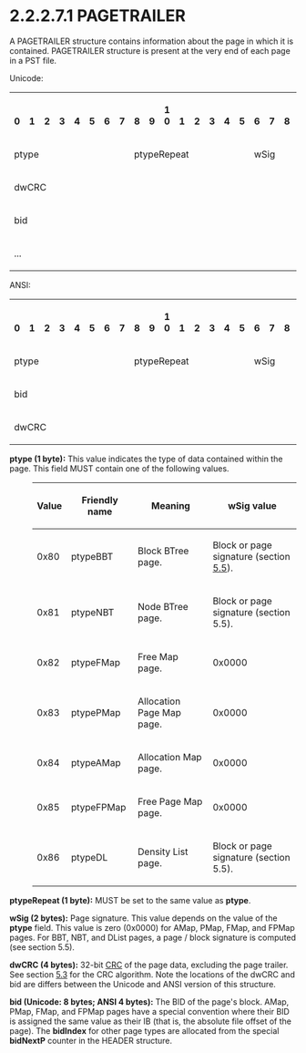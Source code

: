 <html dir="LTR" xmlns:mshelp="http://msdn.microsoft.com/mshelp" xmlns:ddue="http://ddue.schemas.microsoft.com/authoring/2003/5" xmlns:xlink="http://www.w3.org/1999/xlink" xmlns:tool="http://www.microsoft.com/tooltip">
    <head>
        <meta http-equiv="Content-Type" content="text/html; CHARSET=utf-8"></meta>
        <meta name="save" content="history"></meta>
        <title>2.2.2.7.1 PAGETRAILER</title>
        <xml>
            <mshelp:toctitle title="2.2.2.7.1 PAGETRAILER"></mshelp:toctitle>
            <mshelp:rltitle title="[MS-PST]: PAGETRAILER"></mshelp:rltitle>
            <mshelp:keyword index="A" term="f4ccb38a-930a-4db4-98df-a69c195926ba"></mshelp:keyword>
            <mshelp:attr name="DCSext.ContentType" value="open specification"></mshelp:attr>
            <mshelp:attr name="AssetID" value="f4ccb38a-930a-4db4-98df-a69c195926ba"></mshelp:attr>
            <mshelp:attr name="TopicType" value="kbRef"></mshelp:attr>
            <mshelp:attr name="DCSext.Title" value="[MS-PST]: PAGETRAILER" />
        </xml>
    </head>
    <body>
        <div id="header">
            <h1 class="heading">2.2.2.7.1 PAGETRAILER</h1>
        </div>
        <div id="mainSection">
            <div id="mainBody">
                <div id="allHistory" class="saveHistory"></div>
                <div id="sectionSection0" class="section" name="collapseableSection">
                    

<p>A PAGETRAILER structure contains information about the page
in which it is contained. PAGETRAILER structure is present at the very end of each page in a PST file.</p>

<p>Unicode:</p>

<table>
 <tr>
  <th><p><br>0</p></th>
  <th><p><br>1</p></th>
  <th><p><br>2</p></th>
  <th><p><br>3</p></th>
  <th><p><br>4</p></th>
  <th><p><br>5</p></th>
  <th><p><br>6</p></th>
  <th><p><br>7</p></th>
  <th><p><br>8</p></th>
  <th><p><br>9</p></th>
  <th><p>1<br>0</p></th>
  <th><p><br>1</p></th>
  <th><p><br>2</p></th>
  <th><p><br>3</p></th>
  <th><p><br>4</p></th>
  <th><p><br>5</p></th>
  <th><p><br>6</p></th>
  <th><p><br>7</p></th>
  <th><p><br>8</p></th>
  <th><p><br>9</p></th>
  <th><p>2<br>0</p></th>
  <th><p><br>1</p></th>
  <th><p><br>2</p></th>
  <th><p><br>3</p></th>
  <th><p><br>4</p></th>
  <th><p><br>5</p></th>
  <th><p><br>6</p></th>
  <th><p><br>7</p></th>
  <th><p><br>8</p></th>
  <th><p><br>9</p></th>
  <th><p>3<br>0</p></th>
  <th><p><br>1</p></th>
 </tr>
 <tr>
  <td colspan="8">
  <p>ptype</p>
  </td>
  <td colspan="8">
  <p>ptypeRepeat</p>
  </td>
  <td colspan="16">
  <p>wSig</p>
  </td>
 </tr>
 <tr>
  <td colspan="32">
  <p>dwCRC</p>
  </td>
 </tr>
 <tr>
  <td colspan="32">
  <p>bid</p>
  </td>
 </tr>
 <tr>
  <td colspan="32">
  <p>...</p>
  </td>
 </tr>
</table>

<p>ANSI:</p>

<table>
 <tr>
  <th><p><br>0</p></th>
  <th><p><br>1</p></th>
  <th><p><br>2</p></th>
  <th><p><br>3</p></th>
  <th><p><br>4</p></th>
  <th><p><br>5</p></th>
  <th><p><br>6</p></th>
  <th><p><br>7</p></th>
  <th><p><br>8</p></th>
  <th><p><br>9</p></th>
  <th><p>1<br>0</p></th>
  <th><p><br>1</p></th>
  <th><p><br>2</p></th>
  <th><p><br>3</p></th>
  <th><p><br>4</p></th>
  <th><p><br>5</p></th>
  <th><p><br>6</p></th>
  <th><p><br>7</p></th>
  <th><p><br>8</p></th>
  <th><p><br>9</p></th>
  <th><p>2<br>0</p></th>
  <th><p><br>1</p></th>
  <th><p><br>2</p></th>
  <th><p><br>3</p></th>
  <th><p><br>4</p></th>
  <th><p><br>5</p></th>
  <th><p><br>6</p></th>
  <th><p><br>7</p></th>
  <th><p><br>8</p></th>
  <th><p><br>9</p></th>
  <th><p>3<br>0</p></th>
  <th><p><br>1</p></th>
 </tr>
 <tr>
  <td colspan="8">
  <p>ptype</p>
  </td>
  <td colspan="8">
  <p>ptypeRepeat</p>
  </td>
  <td colspan="16">
  <p>wSig</p>
  </td>
 </tr>
 <tr>
  <td colspan="32">
  <p>bid</p>
  </td>
 </tr>
 <tr>
  <td colspan="32">
  <p>dwCRC</p>
  </td>
 </tr>
</table>

<p><b>ptype (1 byte):</b> This value indicates the type
of data contained within the page. This field MUST contain one of the following
values.</p>

<dl>
<dd>
<table>
 <thead>
  <tr>
   <th>
   <p>Value</p>
   </th>
   <th>
   <p>Friendly
   name</p>
   </th>
   <th>
   <p>Meaning</p>
   </th>
   <th>
   <p>wSig
   value</p>
   </th>
  </tr>
 </thead>
 <tr>
  <td>
  <p>0x80</p>
  </td>
  <td>
  <p>ptypeBBT</p>
  </td>
  <td>
  <p>Block
  BTree page.</p>
  </td>
  <td>
  <p>Block
  or page signature (section <a href="e700a913-9db5-46a4-ac76-37cabea823e1.md">5.5</a>).</p>
  </td>
 </tr>
 <tr>
  <td>
  <p>0x81</p>
  </td>
  <td>
  <p>ptypeNBT</p>
  </td>
  <td>
  <p>Node
  BTree page.</p>
  </td>
  <td>
  <p>Block
  or page signature (section 5.5).</p>
  </td>
 </tr>
 <tr>
  <td>
  <p>0x82</p>
  </td>
  <td>
  <p>ptypeFMap</p>
  </td>
  <td>
  <p>Free
  Map page.</p>
  </td>
  <td>
  <p>0x0000</p>
  </td>
 </tr>
 <tr>
  <td>
  <p>0x83</p>
  </td>
  <td>
  <p>ptypePMap</p>
  </td>
  <td>
  <p>Allocation
  Page Map page.</p>
  </td>
  <td>
  <p>0x0000</p>
  </td>
 </tr>
 <tr>
  <td>
  <p>0x84</p>
  </td>
  <td>
  <p>ptypeAMap</p>
  </td>
  <td>
  <p>Allocation
  Map page.</p>
  </td>
  <td>
  <p>0x0000</p>
  </td>
 </tr>
 <tr>
  <td>
  <p>0x85</p>
  </td>
  <td>
  <p>ptypeFPMap</p>
  </td>
  <td>
  <p>Free
  Page Map page.</p>
  </td>
  <td>
  <p>0x0000</p>
  </td>
 </tr>
 <tr>
  <td>
  <p>0x86</p>
  </td>
  <td>
  <p>ptypeDL</p>
  </td>
  <td>
  <p>Density
  List page.</p>
  </td>
  <td>
  <p>Block
  or page signature (section 5.5).</p>
  </td>
 </tr>
</table>
</dd></dl>

<p><b>ptypeRepeat (1 byte):</b> MUST be set to the same
value as <b>ptype</b>.</p>

<p><b>wSig (2 bytes):</b> Page signature. This value
depends on the value of the <b>ptype</b> field. This value is zero (0x0000) for
AMap, PMap, FMap, and FPMap pages. For BBT, NBT, and DList pages, a page /
block signature is computed (see section 5.5).</p>

<p><b>dwCRC (4 bytes):</b> 32-bit <a href="08220cc9-69b1-4072-a2e7-2a0ff201d505.html#gt_9cb45a36-92bb-4c14-b2fd-2ad7e2979bfd">CRC</a> of the page data,
excluding the page trailer. See section <a href="39c35207-130f-4d83-96f8-2b311a285a8f.md">5.3</a> for the CRC algorithm.
Note the locations of the dwCRC and bid are differs between the Unicode and
ANSI version of this structure.</p>

<p><b>bid (Unicode: 8 bytes; ANSI 4 bytes):</b> The BID
of the page's block. AMap, PMap, FMap, and FPMap pages have a special
convention where their BID is assigned the same value as their IB (that is, the
absolute file offset of the page). The <b>bidIndex</b> for other page types are
allocated from the special <b>bidNextP</b> counter in the HEADER structure.</p>
                </div>
            </div>
        </div>
    </body>
</html>